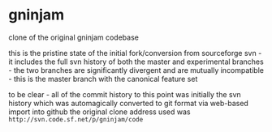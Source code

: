# gninjam
clone of the original gninjam codebase

this is the pristine state of the initial fork/conversion from sourceforge svn - it includes the full svn history of both the master and experimental branches - the two branches are significantly divergent and are mutually incompatible - this is the master branch with the canonical feature set

to be clear - all of the commit history to this point was initially the svn history which was automagically converted to git format via web-based import into github
the original clone address used was ```http://svn.code.sf.net/p/gninjam/code```
